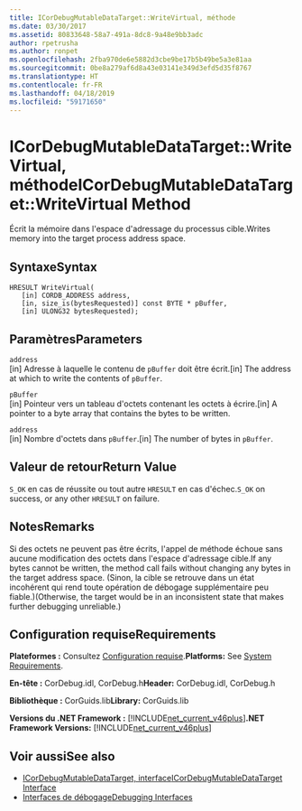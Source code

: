 ```yaml
---
title: ICorDebugMutableDataTarget::WriteVirtual, méthode
ms.date: 03/30/2017
ms.assetid: 80833648-58a7-491a-8dc8-9a48e9bb3adc
author: rpetrusha
ms.author: ronpet
ms.openlocfilehash: 2fba970de6e5882d3cbe9be17b5b49be5a3e81aa
ms.sourcegitcommit: 0be8a279af6d8a43e03141e349d3efd5d35f8767
ms.translationtype: HT
ms.contentlocale: fr-FR
ms.lasthandoff: 04/18/2019
ms.locfileid: "59171650"
---
```

# <a name="icordebugmutabledatatargetwritevirtual-method"></a><span data-ttu-id="d81bd-102">ICorDebugMutableDataTarget::WriteVirtual, méthode</span><span class="sxs-lookup"><span data-stu-id="d81bd-102">ICorDebugMutableDataTarget::WriteVirtual Method</span></span>
<span data-ttu-id="d81bd-103">Écrit la mémoire dans l'espace d'adressage du processus cible.</span><span class="sxs-lookup"><span data-stu-id="d81bd-103">Writes memory into the target process address space.</span></span>  
  
## <a name="syntax"></a><span data-ttu-id="d81bd-104">Syntaxe</span><span class="sxs-lookup"><span data-stu-id="d81bd-104">Syntax</span></span>  
  
```  
HRESULT WriteVirtual(  
   [in] CORDB_ADDRESS address,  
   [in, size_is(bytesRequested)] const BYTE * pBuffer,  
   [in] ULONG32 bytesRequested);  
```  
  
## <a name="parameters"></a><span data-ttu-id="d81bd-105">Paramètres</span><span class="sxs-lookup"><span data-stu-id="d81bd-105">Parameters</span></span>  
 `address`  
 <span data-ttu-id="d81bd-106">[in] Adresse à laquelle le contenu de `pBuffer` doit être écrit.</span><span class="sxs-lookup"><span data-stu-id="d81bd-106">[in] The address at which to write the contents of `pBuffer`.</span></span>  
  
 `pBuffer`  
 <span data-ttu-id="d81bd-107">[in] Pointeur vers un tableau d'octets contenant les octets à écrire.</span><span class="sxs-lookup"><span data-stu-id="d81bd-107">[in] A pointer to a byte array that contains the bytes to be written.</span></span>  
  
 `address`  
 <span data-ttu-id="d81bd-108">[in] Nombre d'octets dans `pBuffer`.</span><span class="sxs-lookup"><span data-stu-id="d81bd-108">[in] The number of bytes in `pBuffer`.</span></span>  
  
## <a name="return-value"></a><span data-ttu-id="d81bd-109">Valeur de retour</span><span class="sxs-lookup"><span data-stu-id="d81bd-109">Return Value</span></span>  
 <span data-ttu-id="d81bd-110">`S_OK` en cas de réussite ou tout autre `HRESULT` en cas d'échec.</span><span class="sxs-lookup"><span data-stu-id="d81bd-110">`S_OK` on success, or any other `HRESULT` on failure.</span></span>  
  
## <a name="remarks"></a><span data-ttu-id="d81bd-111">Notes</span><span class="sxs-lookup"><span data-stu-id="d81bd-111">Remarks</span></span>  
 <span data-ttu-id="d81bd-112">Si des octets ne peuvent pas être écrits, l'appel de méthode échoue sans aucune modification des octets dans l'espace d'adressage cible.</span><span class="sxs-lookup"><span data-stu-id="d81bd-112">If any bytes cannot be written, the method call fails without changing any bytes in the target address space.</span></span> <span data-ttu-id="d81bd-113">(Sinon, la cible se retrouve dans un état incohérent qui rend toute opération de débogage supplémentaire peu fiable.)</span><span class="sxs-lookup"><span data-stu-id="d81bd-113">(Otherwise, the target would be in an inconsistent state that makes further debugging unreliable.)</span></span>  
  
## <a name="requirements"></a><span data-ttu-id="d81bd-114">Configuration requise</span><span class="sxs-lookup"><span data-stu-id="d81bd-114">Requirements</span></span>  
 <span data-ttu-id="d81bd-115">**Plateformes :** Consultez [Configuration requise](../../../../docs/framework/get-started/system-requirements.md).</span><span class="sxs-lookup"><span data-stu-id="d81bd-115">**Platforms:** See [System Requirements](../../../../docs/framework/get-started/system-requirements.md).</span></span>  
  
 <span data-ttu-id="d81bd-116">**En-tête :** CorDebug.idl, CorDebug.h</span><span class="sxs-lookup"><span data-stu-id="d81bd-116">**Header:** CorDebug.idl, CorDebug.h</span></span>  
  
 <span data-ttu-id="d81bd-117">**Bibliothèque :** CorGuids.lib</span><span class="sxs-lookup"><span data-stu-id="d81bd-117">**Library:** CorGuids.lib</span></span>  
  
 <span data-ttu-id="d81bd-118">**Versions du .NET Framework :** [!INCLUDE[net_current_v46plus](../../../../includes/net-current-v46plus-md.md)]</span><span class="sxs-lookup"><span data-stu-id="d81bd-118">**.NET Framework Versions:** [!INCLUDE[net_current_v46plus](../../../../includes/net-current-v46plus-md.md)]</span></span>  
  
## <a name="see-also"></a><span data-ttu-id="d81bd-119">Voir aussi</span><span class="sxs-lookup"><span data-stu-id="d81bd-119">See also</span></span>

- [<span data-ttu-id="d81bd-120">ICorDebugMutableDataTarget, interface</span><span class="sxs-lookup"><span data-stu-id="d81bd-120">ICorDebugMutableDataTarget Interface</span></span>](../../../../docs/framework/unmanaged-api/debugging/icordebugmutabledatatarget-interface.md)
- [<span data-ttu-id="d81bd-121">Interfaces de débogage</span><span class="sxs-lookup"><span data-stu-id="d81bd-121">Debugging Interfaces</span></span>](../../../../docs/framework/unmanaged-api/debugging/debugging-interfaces.md)
